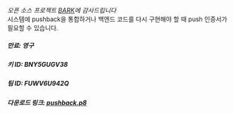*오픈 소스 프로젝트 [BARK](https://github.com/Finb/Bark)에 감사드립니다*  
시스템에 pushback을 통합하거나 백엔드 코드를 다시 구현해야 할 때 push 인증서가 필요할 수 있습니다.

##### 만료: *영구*  
##### 키 ID: *BNY5GUGV38*  
##### 팀 ID: *FUWV6U942Q*  
##### 다운로드 링크: [pushback.p8](https://github.com/uuneo/pushbackServer/releases/download/0.1.8/pushback.p8)  

